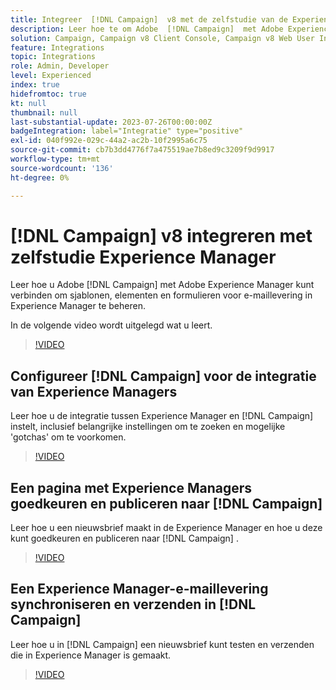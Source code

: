 ```yaml
---
title: Integreer  [!DNL Campaign]  v8 met de zelfstudie van de Experience Manager
description: Leer hoe te om Adobe  [!DNL Campaign]  met Adobe Experience Manager te verbinden om e-mailleveringsmalplaatjes, activa, en vormen in Experience Manager te beheren.
solution: Campaign, Campaign v8 Client Console, Campaign v8 Web User Interface, Experience Manager
feature: Integrations
topic: Integrations
role: Admin, Developer
level: Experienced
index: true
hidefromtoc: true
kt: null
thumbnail: null
last-substantial-update: 2023-07-26T00:00:00Z
badgeIntegration: label="Integratie" type="positive"
exl-id: 040f992e-029c-44a2-ac2b-10f2995a6c75
source-git-commit: cb7b3dd4776f7a475519ae7b8ed9c3209f9d9917
workflow-type: tm+mt
source-wordcount: '136'
ht-degree: 0%

---
```


# [!DNL Campaign] v8 integreren met zelfstudie Experience Manager

Leer hoe u Adobe [!DNL Campaign] met Adobe Experience Manager kunt verbinden om sjablonen, elementen en formulieren voor e-maillevering in Experience Manager te beheren.

In de volgende video wordt uitgelegd wat u leert.

>[!VIDEO](https://video.tv.adobe.com/v/340319?quality=12&learn=on)

## Configureer [!DNL Campaign] voor de integratie van Experience Managers

Leer hoe u de integratie tussen Experience Manager en [!DNL Campaign] instelt, inclusief belangrijke instellingen om te zoeken en mogelijke &#39;gotchas&#39; om te voorkomen.

>[!VIDEO](https://video.tv.adobe.com/v/3445902?quality=12&learn=on&captions=dut)

## Een pagina met Experience Managers goedkeuren en publiceren naar [!DNL Campaign]

Leer hoe u een nieuwsbrief maakt in de Experience Manager en hoe u deze kunt goedkeuren en publiceren naar [!DNL Campaign] .

>[!VIDEO](https://video.tv.adobe.com/v/3447577?quality=12&learn=on&captions=dut)

## Een Experience Manager-e-maillevering synchroniseren en verzenden in [!DNL Campaign]

Leer hoe u in [!DNL Campaign] een nieuwsbrief kunt testen en verzenden die in Experience Manager is gemaakt.

>[!VIDEO](https://video.tv.adobe.com/v/3444754?quality=12&learn=on&captions=dut)
